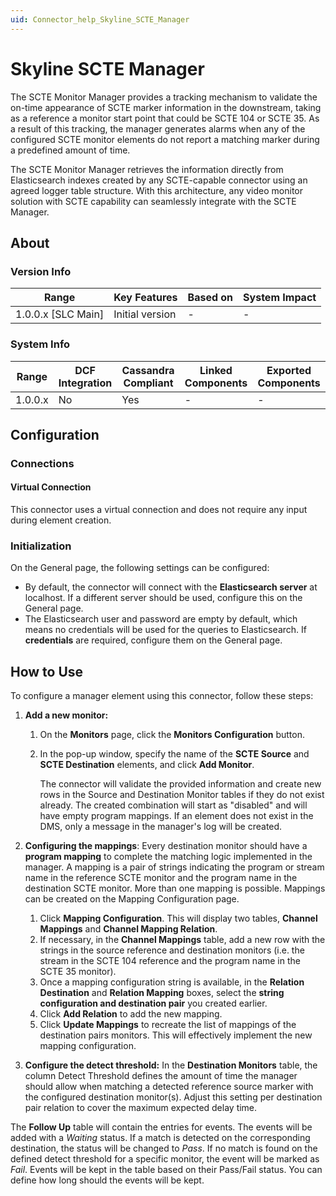 ```yaml
---
uid: Connector_help_Skyline_SCTE_Manager
---
```


# Skyline SCTE Manager

The SCTE Monitor Manager provides a tracking mechanism to validate the on-time appearance of SCTE marker information in the downstream, taking as a reference a monitor start point that could be SCTE 104 or SCTE 35. As a result of this tracking, the manager generates alarms when any of the configured SCTE monitor elements do not report a matching marker during a predefined amount of time.

The SCTE Monitor Manager retrieves the information directly from Elasticsearch indexes created by any SCTE-capable connector using an agreed logger table structure. With this architecture, any video monitor solution with SCTE capability can seamlessly integrate with the SCTE Manager.

## About

### Version Info

| **Range**            | **Key Features** | **Based on** | **System Impact** |
|----------------------|------------------|--------------|-------------------|
| 1.0.0.x \[SLC Main\] | Initial version  | \-           | \-                |

### System Info

| **Range** | **DCF Integration** | **Cassandra Compliant** | **Linked Components** | **Exported Components** |
|-----------|---------------------|-------------------------|-----------------------|-------------------------|
| 1.0.0.x   | No                  | Yes                     | \-                    | \-                      |

## Configuration

### Connections

#### Virtual Connection

This connector uses a virtual connection and does not require any input during element creation.

### Initialization

On the General page, the following settings can be configured:

- By default, the connector will connect with the **Elasticsearch server** at localhost. If a different server should be used, configure this on the General page.
- The Elasticsearch user and password are empty by default, which means no credentials will be used for the queries to Elasticsearch. If **credentials** are required, configure them on the General page.

## How to Use

To configure a manager element using this connector, follow these steps:

1. **Add a new monitor:**

   1. On the **Monitors** page, click the **Monitors Configuration** button.
   1. In the pop-up window, specify the name of the **SCTE Source** and **SCTE Destination** elements, and click **Add Monitor**.

      The connector will validate the provided information and create new rows in the Source and Destination Monitor tables if they do not exist already. The created combination will start as "disabled" and will have empty program mappings. If an element does not exist in the DMS, only a message in the manager's log will be created.

1. **Configuring the mappings**: Every destination monitor should have a **program mapping** to complete the matching logic implemented in the manager. A mapping is a pair of strings indicating the program or stream name in the reference SCTE monitor and the program name in the destination SCTE monitor. More than one mapping is possible. Mappings can be created on the Mapping Configuration page.

   1. Click **Mapping Configuration**. This will display two tables, **Channel Mappings** and **Channel Mapping Relation**.
   1. If necessary, in the **Channel Mappings** table, add a new row with the strings in the source reference and destination monitors (i.e. the stream in the SCTE 104 reference and the program name in the SCTE 35 monitor).
   1. Once a mapping configuration string is available, in the **Relation Destination** and **Relation Mapping** boxes, select the **string configuration and destination pair** you created earlier.
   1. Click **Add Relation** to add the new mapping.
   1. Click **Update Mappings** to recreate the list of mappings of the destination pairs monitors. This will effectively implement the new mapping configuration.

1. **Configure the detect threshold:** In the **Destination Monitors** table, the column Detect Threshold defines the amount of time the manager should allow when matching a detected reference source marker with the configured destination monitor(s). Adjust this setting per destination pair relation to cover the maximum expected delay time.

The **Follow Up** table will contain the entries for events. The events will be added with a *Waiting* status. If a match is detected on the corresponding destination, the status will be changed to *Pass*. If no match is found on the defined detect threshold for a specific monitor, the event will be marked as *Fail*. Events will be kept in the table based on their Pass/Fail status. You can define how long should the events will be kept.

